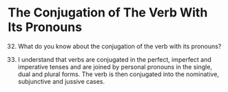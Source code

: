 The Conjugation of The Verb With Its Pronouns
=============================================

32. What do you know about the conjugation of the verb with its
pronouns?

32. I understand that verbs are conjugated in the perfect, imperfect and
imperative tenses and are joined by personal pronouns in the single,
dual and plural forms. The verb is then conjugated into the nominative,
subjunctive and jussive cases.


